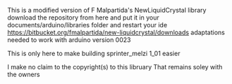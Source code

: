 This is a modified version of F Malpartida's NewLiquidCrystal library
  download the repository from here and put it in your documents/arduino/libraries folder and restart your ide 
   https://bitbucket.org/fmalpartida/new-liquidcrystal/downloads
   adaptations needed to work with arduino version 0023
   
   This is only here to make building sprinter_melzi 1_01 easier
   
   I make no claim to the copyright(s) to this libruary That remains soley with the owners

